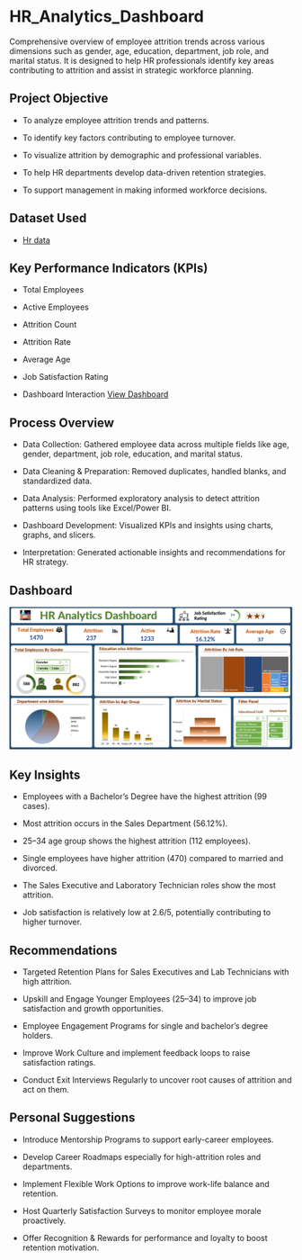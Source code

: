 # HR_Analytics_Dashboard

Comprehensive overview of employee attrition trends across various dimensions such as gender, age, education, department, job role, and marital status. It is designed to help HR professionals identify key areas contributing to attrition and assist in strategic workforce planning.

## Project Objective

- To analyze employee attrition trends and patterns.

- To identify key factors contributing to employee turnover.

- To visualize attrition by demographic and professional variables.

- To help HR departments develop data-driven retention strategies.

- To support management in making informed workforce decisions.

## Dataset Used
- <a href="https://github.com/mrunaliurkudkar/HR-Data-Analysis/blob/main/HR_DATA.xlsx">Hr data</a>

## Key Performance Indicators (KPIs)

- Total Employees

- Active Employees

- Attrition Count

- Attrition Rate

- Average Age

- Job Satisfaction Rating

- Dashboard Interaction <a href="https://github.com/mrunaliurkudkar/HR-Data-Analysis/blob/main/dashboard.xlsx">View Dashboard</a>

## Process Overview

- Data Collection: Gathered employee data across multiple fields like age, gender, department, job role, education, and marital status.

- Data Cleaning & Preparation: Removed duplicates, handled blanks, and standardized data.

- Data Analysis: Performed exploratory analysis to detect attrition patterns using tools like Excel/Power BI.

- Dashboard Development: Visualized KPIs and insights using charts, graphs, and slicers.

- Interpretation: Generated actionable insights and recommendations for HR strategy.

## Dashboard
![Snapshot_Dashboard](https://github.com/mrunaliurkudkar/HR-Data-Analysis/blob/main/Screenshot%20(282).png)

## Key Insights

- Employees with a Bachelor’s Degree have the highest attrition (99 cases).

- Most attrition occurs in the Sales Department (56.12%).

- 25–34 age group shows the highest attrition (112 employees).

- Single employees have higher attrition (470) compared to married and divorced.

- The Sales Executive and Laboratory Technician roles show the most attrition.

- Job satisfaction is relatively low at 2.6/5, potentially contributing to higher turnover.

## Recommendations

- Targeted Retention Plans for Sales Executives and Lab Technicians with high attrition.

- Upskill and Engage Younger Employees (25–34) to improve job satisfaction and growth opportunities.

- Employee Engagement Programs for single and bachelor’s degree holders.

- Improve Work Culture and implement feedback loops to raise satisfaction ratings.

- Conduct Exit Interviews Regularly to uncover root causes of attrition and act on them.

## Personal Suggestions

- Introduce Mentorship Programs to support early-career employees.

- Develop Career Roadmaps especially for high-attrition roles and departments.

- Implement Flexible Work Options to improve work-life balance and retention.

- Host Quarterly Satisfaction Surveys to monitor employee morale proactively.

- Offer Recognition & Rewards for performance and loyalty to boost retention motivation.
  
